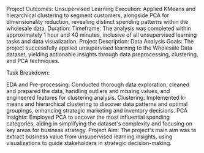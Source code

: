 Project Outcomes:
Unsupervised Learning Execution: Applied KMeans and hierarchical clustering to segment customers, alongside PCA for dimensionality reduction, revealing distinct spending patterns within the wholesale data.
Duration:
Timeframe: The analysis was completed within approximately 1 hour and 40 minutes, inclusive of all unsupervised learning tasks and data visualization.
Project Description:
Data Analysis Goals: The project successfully applied unsupervised learning to the Wholesale Data dataset, yielding actionable insights through data preprocessing, clustering, and PCA techniques.

Task Breakdown:

EDA and Pre-processing: Conducted thorough data exploration, cleaned and prepared the data, handling outliers and missing values, and engineered features for clustering analysis.
Clustering: Implemented k-means and hierarchical clustering to discover data patterns and optimal groupings, enhancing strategic marketing and inventory decisions.
PCA Insights: Employed PCA to uncover the most influential spending categories, aiding in simplifying the dataset's complexity and focusing on key areas for business strategy.
Project Aim: The project's main aim was to extract business value from unsupervised learning insights, using visualizations to guide stakeholders in strategic decision-making.
